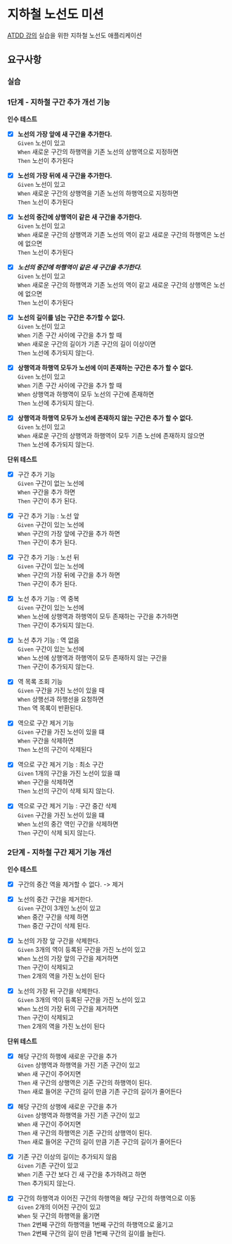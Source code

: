 # 지하철 노선도 미션
[ATDD 강의](https://edu.nextstep.camp/c/R89PYi5H) 실습을 위한 지하철 노선도 애플리케이션


## 요구사항

### 실습

### 1단계 - 지하철 구간 추가 개선 기능
**인수 테스트**

- [x] **노선의 가장 앞에 새 구간을 추가한다.**   
  `Given` 노선이 있고   
  `When` 새로운 구간의 하행역을 기존 노선의 상행역으로 지정하면   
  `Then` 노선이 추가된다


- [x] **노선의 가장 뒤에 새 구간을 추가한다.**   
  `Given` 노선이 있고   
  `When` 새로운 구간의 상행역을 기존 노선의 하행역으로 지정하면   
  `Then` 노선이 추가된다


- [x] **노선의 중간에 상행역이 같은 새 구간을 추가한다.**   
  `Given` 노선이 있고   
  `When` 새로운 구간의 상행역과 기존 노선의 역이 같고 새로운 구간의 하행역은 노선에 없으면   
  `Then` 노선이 추가된다


- [x] ***노선의 중간에 하행역이 같은 새 구간을 추가한다.***   
  `Given` 노선이 있고   
  `When` 새로운 구간의 하행역과 기존 노선의 역이 같고 새로운 구간의 상행역은 노선에 없으면   
  `Then` 노선이 추가된다


- [x] **노선의 길이를 넘는 구간은 추가할 수 없다.**   
  `Given` 노선이 있고   
  `When` 기존 구간 사이에 구간을 추가 할 때   
  `When` 새로운 구간의 길이가 기존 구간의 길이 이상이면   
  `Then` 노선에 추가되지 않는다.


- [x] **상행역과 하행역 모두가 노선에 이미 존재하는 구간은 추가 할 수 없다.**   
  `Given` 노선이 있고   
  `When` 기존 구간 사이에 구간을 추가 할 때   
  `When` 상행역과 하행역이 모두 노선의 구간에 존재하면   
  `Then` 노선에 추가되지 않는다.


- [x] **상행역과 하행역 모두가 노선에 존재하지 않는 구간은 추가 할 수 없다.**   
  `Given` 노선이 있고   
  `When` 새로운 구간의 상행역과 하행역이 모두 기존 노선에 존재하지 않으면   
  `Then` 노선에 추가되지 않는다.

**단위 테스트**

- [x] 구간 추가 기능   
  `Given` 구간이 없는 노선에   
  `When` 구간을 추가 하면   
  `Then` 구간이 추가 된다.

- [x] 구간 추가 기능 : 노선 앞   
  `Given` 구간이 있는 노선에   
  `When` 구간의 가장 앞에 구간을 추가 하면   
  `Then` 구간이 추가 된다.

- [x] 구간 추가 기능 : 노선 뒤   
  `Given` 구간이 있는 노선에   
  `When` 구간의 가장 뒤에 구간을 추가 하면   
  `Then` 구간이 추가 된다.

- [x] 노선 추가 기능 : 역 중복   
  `Given` 구간이 있는 노선에   
  `When` 노선에 상행역과 하행역이 모두 존재하는 구간을 추가하면   
  `Then` 구간이 추가되지 않는다.

- [x] 노선 추가 기능 : 역 없음   
  `Given` 구간이 있는 노선에   
  `When` 노선에 상행역과 하행역이 모두 존재하지 않는 구간을   
  `Then` 구간이 추가되지 않는다.

- [x] 역 목록 조회 기능   
  `Given` 구간을 가진 노선이 있을 때   
  `When` 상행선과 하행선을 요청하면   
  `Then` 역 목록이 반환된다.

- [x] 역으로 구간 제거 기능   
  `Given` 구간을 가진 노선이 있을 떄   
  `When` 구간을 삭제하면   
  `Then` 노선의 구간이 삭제된다

- [x] 역으로 구간 제거 기능 : 최소 구간   
  `Given` 1개의 구간을 가진 노선이 있을 떄   
  `When` 구간을 삭제하면   
  `Then` 노선의 구간이 삭제 되지 않는다.

- [x] 역으로 구간 제거 기능 : 구간 중간 삭제   
  `Given` 구간을 가진 노선이 있을 떄   
  `When` 노선의 중간 역인 구간을 삭제하면   
  `Then` 구간이 삭제 되지 않는다.   

### 2단계 - 지하철 구간 제거 기능 개선

**인수 테스트**
- [x] 구간의 중간 역을 제거할 수 없다. -> 제거   
- [x] 노선의 중간 구간을 제거한다.   
`Given` 구간이 3개인 노선이 있고   
`When` 중간 구간을 삭제 하면   
`Then` 중간 구간이 삭제 된다.   

- [x] 노선의 가장 앞 구간을 삭제한다.   
`Given` 3개의 역이 등록된 구간을 가진 노선이 있고   
`When` 노선의 가장 앞의 구간을 제거하면   
`Then` 구간이 삭제되고   
`Then` 2개의 역을 가진 노선이 된다   

- [x] 노선의 가장 뒤 구간을 삭제한다.   
`Given` 3개의 역이 등록된 구간을 가진 노선이 있고   
`When` 노선의 가장 뒤의 구간을 제거하면   
`Then` 구간이 삭제되고   
`Then` 2개의 역을 가진 노선이 된다   

**단위 테스트**
- [x] 해당 구간의 하행에 새로운 구간을 추가   
`Given` 상행역과 하행역을 가진 기존 구간이 있고   
`When` 새 구간이 주어지면   
`Then` 새 구간의 상행역은 기존 구간의 하행역이 된다.   
`Then` 새로 들어온 구간의 길이 만큼 기존 구간의 길이가 줄어든다   

- [x] 해당 구간의 상행에 새로운 구간을 추가   
`Given` 상행역과 하행역을 가진 기존 구간이 있고   
`When` 새 구간이 주어지면   
`Then` 새 구간의 하행역은 기존 구간의 상행역이 된다.   
`Then` 새로 들어온 구간의 길이 만큼 기존 구간의 길이가 줄어든다   

- [x] 기존 구간 이상의 길이는 추가되지 않음   
`Given` 기존 구간이 있고   
`When` 기존 구간 보다 긴 새 구간을 추가하려고 하면   
`Then` 추가되지 않는다.   

- [x] 구간의 하행역과 이어진 구간의 하행역을 해당 구간의 하행역으로 이동   
`Given` 2개의 이어진 구간이 있고   
`When` 뒷 구간의 하행역을 옮기면   
`Then` 2번째 구간의 하행역을 1번째 구간의 하행역으로 옮기고   
`Then` 2번째 구간의 길이 만큼 1번째 구간의 길이를 늘린다.   
